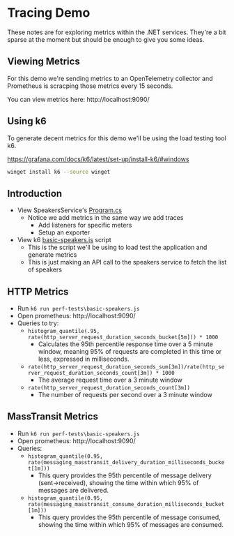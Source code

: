 # Tracing Demo

These notes are for exploring metrics within the .NET services. They're a bit sparse at the moment but should be enough to give you some ideas.

## Viewing Metrics

For this demo we're sending metrics to an OpenTelemetry collector and Prometheus is scracping those metrics every 15 seconds.

You can view metrics here: http://localhost:9090/

## Using k6

To generate decent metrics for this demo we'll be using the load testing tool k6.

https://grafana.com/docs/k6/latest/set-up/install-k6/#windows

```bash
winget install k6 --source winget
```

## Introduction

- View SpeakersService's [Program.cs](../src/SpeakersService/Program.cs)
  - Notice we add metrics in the same way we add traces
    - Add listeners for specific meters
    - Setup an exporter
- View k6 [basic-speakers.js](../perf-tests/basic-speakers.js) script
  - This is the script we'll be using to load test the application and generate metrics
  - This is just making an API call to the speakers service to fetch the list of speakers

## HTTP Metrics

- Run `k6 run perf-tests\basic-speakers.js`
- Open prometheus: http://localhost:9090/
- Queries to try:
  - `histogram_quantile(.95, rate(http_server_request_duration_seconds_bucket[5m])) * 1000`
    - Calculates the 95th percentile response time over a 5 minute window, meaning 95% of requests are completed in this time or less, expressed in milliseconds.
  - `rate(http_server_request_duration_seconds_sum[3m])/rate(http_server_request_duration_seconds_count[3m]) * 1000`
    - The average request time over a 3 minute window
  - `rate(http_server_request_duration_seconds_count[3m])`
    - The number of requests per second over a 3 minute window

## MassTransit Metrics

- Run `k6 run perf-tests\basic-speakers.js`
- Open prometheus: http://localhost:9090/
- Queries:
  - `histogram_quantile(0.95, rate(messaging_masstransit_delivery_duration_milliseconds_bucket[1m]))`
    - This query provides the 95th percentile of message delivery (sent->received), showing the time within which 95% of messages are delivered.
  - `histogram_quantile(0.95, rate(messaging_masstransit_consume_duration_milliseconds_bucket[1m]))`
    - This query provides the 95th percentile of message consumed, showing the time within which 95% of messages are consumed.
